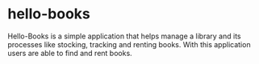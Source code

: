 # hello-books
Hello-Books is a simple application that helps manage a library and its processes like stocking, tracking and renting books. With this application users are able to find and rent books.
